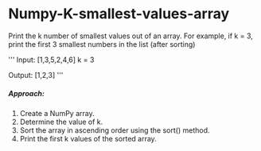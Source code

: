 # Numpy-K-smallest-values-array

Print the k number of smallest values out of an array. For example, if k = 3, print the first 3 smallest numbers in the list (after sorting)

'''
Input: [1,3,5,2,4,6] 
k = 3

Output: [1,2,3] 
'''

##### Approach:

1. Create a NumPy array.
2. Determine the value of k.
3. Sort the array in ascending order using the sort() method.
4. Print the first k values of the sorted array.
